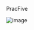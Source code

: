 PracFive  

![image](https://github.com/user-attachments/assets/9cf249b3-06c2-4ec9-9076-117ec358dc68)

